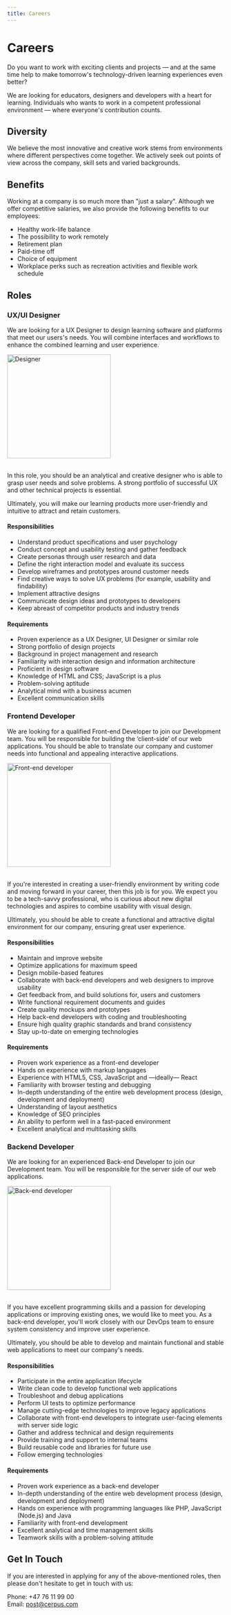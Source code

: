```yaml
---
title: Careers
---
```


# Careers

Do you want to work with exciting clients and projects &mdash; and at the same time help to make tomorrow's technology-driven learning experiences even better?

We are looking for educators, designers and developers with a heart for learning. Individuals who wants to work in a competent professional environment &mdash; where everyone's contribution counts.

## Diversity

We believe the most innovative and creative work stems from environments where different perspectives come together. We actively seek out points of view across the company, skill sets and varied backgrounds.

## Benefits

Working at a company is so much more than &quot;just a salary&quot;. Although we offer competitive salaries, we also provide the following benefits to our employees:

* Healthy work-life balance
* The possibility to work remotely
* Retirement plan
* Paid-time off
* Choice of equipment
* Workplace perks such as recreation activities and flexible work schedule

## Roles

### UX/UI Designer

We are looking for a UX Designer to design learning software and platforms that meet our users's needs. You will combine interfaces and workflows to enhance the combined learning and user experience.

<div class="text--center">
    <img alt="Designer" width="240" src="/img/designer.svg" />
    <br/>
    <br/>
</div>

In this role, you should be an analytical and creative designer who is able to grasp user needs and solve problems. A strong portfolio of successful UX and other technical projects is essential.

Ultimately, you will make our learning products more user-friendly and intuitive to attract and retain customers.

#### Responsibilities

* Understand product specifications and user psychology
* Conduct concept and usability testing and gather feedback
* Create personas through user research and data
* Define the right interaction model and evaluate its success
* Develop wireframes and prototypes around customer needs
* Find creative ways to solve UX problems (for example, usability and findability)
* Implement attractive designs
* Communicate design ideas and prototypes to developers
* Keep abreast of competitor products and industry trends

#### Requirements

* Proven experience as a UX Designer, UI Designer or similar role
* Strong portfolio of design projects
* Background in project management and research
* Familiarity with interaction design and information architecture
* Proficient in design software
* Knowledge of HTML and CSS; JavaScript is a plus
* Problem-solving aptitude
* Analytical mind with a business acumen
* Excellent communication skills

### Frontend Developer

We are looking for a qualified Front-end Developer to join our Development team. You will be responsible for building the &lsquo;client-side&rsquo; of our web applications. You should be able to translate our company and customer needs into functional and appealing interactive applications.

<div class="text--center">
    <img alt="Front-end developer" width="240" src="/img/pair-programming.svg" />
    <br/>
    <br/>
</div>

If you're interested in creating a user-friendly environment by writing code and moving forward in your career, then this job is for you. We expect you to be a tech-savvy professional, who is curious about new digital technologies and aspires to combine usability with visual design.

Ultimately, you should be able to create a functional and attractive digital environment for our company, ensuring great user experience.

#### Responsibilities

* Maintain and improve website
* Optimize applications for maximum speed
* Design mobile-based features
* Collaborate with back-end developers and web designers to improve usability
* Get feedback from, and build solutions for, users and customers
* Write functional requirement documents and guides
* Create quality mockups and prototypes
* Help back-end developers with coding and troubleshooting
* Ensure high quality graphic standards and brand consistency
* Stay up-to-date on emerging technologies

#### Requirements

* Proven work experience as a front-end developer
* Hands on experience with markup languages
* Experience with HTML5, CSS, JavaScript and &mdash;ideally&mdash; React
* Familiarity with browser testing and debugging
* In-depth understanding of the entire web development process (design, development and deployment)
* Understanding of layout aesthetics
* Knowledge of SEO principles
* An ability to perform well in a fast-paced environment
* Excellent analytical and multitasking skills

### Backend Developer

We are looking for an experienced Back-end Developer to join our Development team. You will be responsible for the server side of our web applications.

<div class="text--center">
    <img alt="Back-end developer" width="240" src="/img/dev-ops.svg" />
    <br/>
    <br/>
</div>

If you have excellent programming skills and a passion for developing applications or improving existing ones, we would like to meet you. As a back-end developer, you'll work closely with our DevOps team to ensure system consistency and improve user experience.

Ultimately, you should be able to develop and maintain functional and stable web applications to meet our company's needs.

#### Responsibilities

* Participate in the entire application lifecycle
* Write clean code to develop functional web applications
* Troubleshoot and debug applications
* Perform UI tests to optimize performance
* Manage cutting-edge technologies to improve legacy applications
* Collaborate with front-end developers to integrate user-facing elements with server side logic
* Gather and address technical and design requirements
* Provide training and support to internal teams
* Build reusable code and libraries for future use
* Follow emerging technologies

#### Requirements

* Proven work experience as a back-end developer
* In-depth understanding of the entire web development process (design, development and deployment)
* Hands on experience with programming languages like PHP, JavaScript (Node.js) and Java
* Familiarity with front-end development
* Excellent analytical and time management skills
* Teamwork skills with a problem-solving attitude

## Get In Touch

If you are interested in applying for any of the above-mentioned roles, then please don't hesitate to get in touch with us:

Phone: +47 76 11 99 00<br/>
Email: post@cerpus.com<br/>
